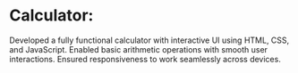 # Calculator:
Developed a fully functional calculator with interactive UI using HTML, CSS, and JavaScript.
Enabled basic arithmetic operations with smooth user interactions.
Ensured responsiveness to work seamlessly across devices.
